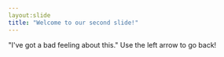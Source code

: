 ```yaml
---
layout:slide
title: "Welcome to our second slide!"
---
```

"I've got a bad feeling about this."
Use the left arrow to go back!